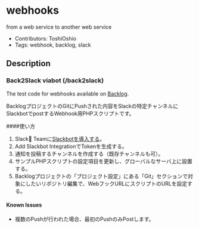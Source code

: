 # webhooks
from a web service to another web service

* Contributors: ToshiOshio
* Tags: webhook, backlog, slack

## Description

### Back2Slack viabot (/back2slack)

The test code for webhooks available on [Backlog](http://www.backlog.jp).

BacklogプロジェクトのGitにPushされた内容をSlackの特定チャンネルにSlackbotでpostするWebhook用PHPスクリプトです。

####使い方
1. Slack Teamに[Slackbotを導入する](https://slack.com/integrations)。
2. Add Slackbot IntegrationでTokenを生成する。
3. 通知を投稿するチャンネルを作成する（既存チャンネルも可）。
4. サンプルPHPスクリプトの設定項目を更新し、グローバルなサーバ上に設置する。
5. Backlogプロジェクトの「プロジェクト設定」にある「Git」セクションで対象にしたいリポジトリ編集で、WebフックURLにスクリプトのURLを設定する。

#### Known Issues

- 複数のPushが行われた場合、最初のPushのみPostします。
